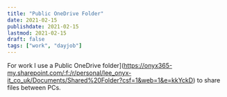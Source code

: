 ```yaml
---
title: "Public OneDrive Folder"
date: 2021-02-15
publishdate: 2021-02-15
lastmod: 2021-02-15
draft: false
tags: ["work", "dayjob"]
---
```


For work I use a Public OneDrive folder](https://onyx365-my.sharepoint.com/:f:/r/personal/lee_onyx-it_co_uk/Documents/Shared%20Folder?csf=1&web=1&e=kkYckD) to share files between PCs.